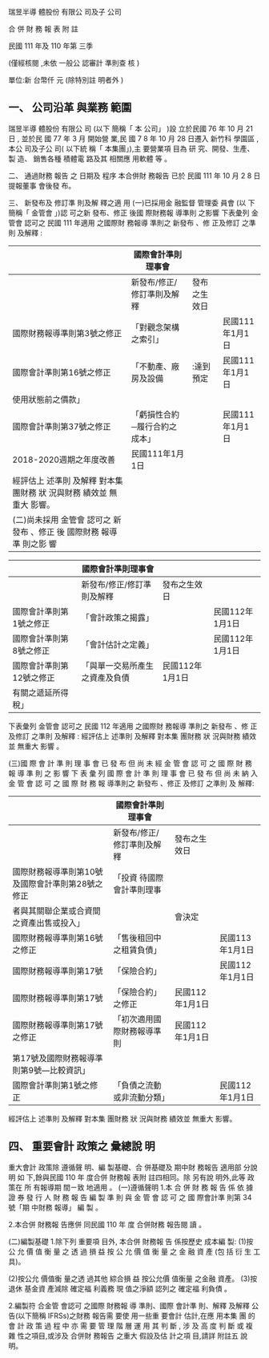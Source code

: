
瑞昱半導 體股份 有限公 司及子 公司

合 併 財 務 報 表 附 註

民國 111 年及 110 年第 三季

(僅經核閱 ,未依 一般公 認審計 準則查 核 )

單位:新 台幣仟 元 (除特別註 明者外 )

## 一、 公司沿革 與業務 範圍

瑞昱半導 體股份 有限公 司 (以下 簡稱「 本 公司」 )設 立於民國 76 年 10 月 21 日 , 並於民 國 77 年 3 月 開始營 業,民 國 7 8 年 10 月 28 日遷入 新竹科 學園區 , 本公 司及子公 司( 以下統 稱「 本集團」),主 要營業項 目為 研 究、開發、生產、製 造、 銷售各種 積體電 路及其 相關應 用軟體 等 。

二、 通過財務 報告 之 日期及 程序 本合併財 務報告 已於 民國 111 年 10 月 2 8 日提報董事 會後發 布。

三、 新發布及 修訂準 則及解 釋之適 用
(一)已採用金 融監督 管理委 員會 (以 下簡稱「 金管會 」)認 可之新 發布、修正 後國 際財務報 導準則 之影響 下表彙列 金管會 認可之 民國 111 年適用 之國際財 務報導 準則之 新發布 、修 正及修訂 之準則 及解釋 :

|                                                                       | 國際會計準則理事會            |              |                 |
|-----------------------------------------------------------------------|-------------------------------|--------------|-----------------|
|                                                                       | 新發布/修正/修訂準則及解釋    | 發布之生效日 |                 |
| 國際財務報導準則第3號之修正                                           | 「對觀念架構之索引」          |              | 民國111年1月1日 |
| 國際會計準則第16號之修正                                              | 「不動產、廠房及設備          | :達到預定   | 民國111年1月1日 |
| 使用狀態前之價款」                                                    |                               |              |                 |
| 國際會計準則第37號之修正                                              | 「虧損性合約─履行合約之成本」 |              | 民國111年1月1日 |
| 2018-2020週期之年度改善                                               | 民國111年1月1日               |              |                 |
| 經評估上 述準則 及解釋 對本集 團財務 狀 況與財務 績效並 無重大 影響。 |                               |              |                 |
| (二)尚未採用 金管會 認可之 新發布 、修正 後 國際財務 報導準 則之影 響 |                               |              |                 |

|                          | 國際會計準則理事會             |                 |                 |
|--------------------------|--------------------------------|-----------------|-----------------|
|                          | 新發布/修正/修訂準則及解釋     | 發布之生效日    |                 |
| 國際會計準則第1號之修正  | 「會計政策之揭露」             |                 | 民國112年1月1日 |
| 國際會計準則第8號之修正  | 「會計估計之定義」             |                 | 民國112年1月1日 |
| 國際會計準則第12號之修正 | 「與單一交易所產生之資產及負債 | 民國112年1月1日 |                 |
| 有關之遞延所得稅」       |                                |                 |                 |

下表彙列 金管會 認可之 民國 112 年適用 之國際財 務報導 準則之 新發布 、修 正及修訂 之準則 及解釋 : 經評估上 述準則 及解釋 對本集 團財務 狀 況與財務 績效並 無重大 影響 。

(三)國 際 會 計 準 則 理 事 會 已 發 布 但 尚 未 經 金 管 會 認 可 之 國 際 財 務 報 導 準 則 之 影 響 下 表 彙 列 國 際 會 計 準 則 理 事 會 已 發 布 但 尚 未 納 入 金 管 會 認 可 之 國 際 財 務 報 導準則之 新發布 、修正 及修訂 之準則 及 解釋:

|                                                  | 國際會計準則理事會         |                 |                 |
|--------------------------------------------------|----------------------------|-----------------|-----------------|
|                                                  | 新發布/修正/修訂準則及解釋 | 發布之生效日    |                 |
| 國際財務報導準則第10號及國際會計準則第28號之修正 | 「投資 待國際會計準則理事  |                 |                 |
| 者與其關聯企業或合資間之資產出售或投入」         |                            | 會決定          |                 |
| 國際財務報導準則第16號之修正                     | 「售後租回中之租賃負債」   |                 | 民國113年1月1日 |
| 國際財務報導準則第17號                           | 「保險合約」               |                 | 民國112年1月1日 |
| 國際財務報導準則第17號                           | 「保險合約」之修正         | 民國112年1月1日 |                 |
| 國際財務報導準則第17號之修正                     | 「初次適用國際財務報導準則 | 民國112年1月1日 |                 |
| 第17號及國際財務報導準則第9號—比較資訊」         |                            |                 |                 |
| 國際會計準則第1號之修正                          | 「負債之流動或非流動分類」 |                 | 民國112年1月1日 |

經評估上 述準則 及解釋 對本集 團財務 狀 況與財務 績效並 無重大 影響。

## 四、 重要會計 政策之 彙總說 明

重大會計 政策除 遵循聲 明、編 製基礎、合 併基礎及 期中財 務報告 適用部 分說明 如 下,餘與民國 110 年 度合併 財務報 表附 註四相同。除 另有說 明外,此等 政策在 所 有報導期 間ㄧ致 地適用 。 (一)遵循聲明 1.本 合 併 財 務 報 告 係 依 據 證 券 發 行 人 財 務 報 告 編 製 準 則 與 金 管 會 認 可 之 國 際會計準 則第 34 號「期 中財務 報導」 編 製 。

2.本合併 財務報 告應併 同民國 110 年 度 合併財務 報告閱 讀 。

(二)編製基礎 1.除下列 重要項 目外, 本合併 財務報 告 係按歷史 成本編 製:
(1)按 公 允 價 值 衡 量 之 透 過 損 益 按 公 允 價 值 衡 量 之 金 融 資 產 (包 括 衍 生 工 具)。

(2)按公允 價值衡 量之透 過其他 綜合損 益 按公允價 值衡量 之金融 資產。 (3)按退休 基金資 產減除 確定福 利義務 現 值之淨額 認列之 確定福 利負債 。

2.編製符 合金管 會認可 之國際 財務報 導 準則、國際 會計準 則、解釋 及解釋 公 告(以下簡稱 IFRSs)之財務 報告需 要使 用一些重 要會計 估計,在應 用本集 團 的 會 計 政 策 過 程 中 亦 需 要 管 理 階 層 運 用 其 判 斷 , 涉 及 高 度 判 斷 或 複 雜 性之項目,或涉及 合併財 務報告 之重大 假設及估 計之項 目,請詳 附註五 說 明。